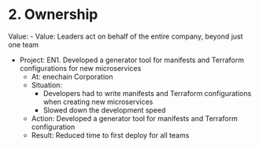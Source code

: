 # 2. Ownership

Value: - Value: Leaders act on behalf of the entire company, beyond just one team
- Project: EN1. Developed a generator tool for manifests and Terraform configurations for new microservices
  - At: enechain Corporation
  - Situation: 
    - Developers had to write manifests and Terraform configurations when creating new microservices
    - Slowed down the development speed
  - Action: Developed a generator tool for manifests and Terraform configuration
  - Result: Reduced time to first deploy for all teams